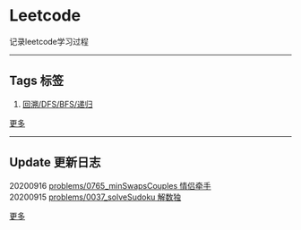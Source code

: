 # Leetcode
记录leetcode学习过程

---
## Tags 标签
1. [回溯/DFS/BFS/递归](https://github.com/Mathstarry/Leetcode/tree/master/tags/trackback_DFS_BFS_recursion)  

[更多](https://github.com/Mathstarry/Leetcode/tree/master/tags)

---
## Update 更新日志

20200916 [problems/0765_minSwapsCouples 情侣牵手](https://github.com/Mathstarry/Leetcode/tree/master/problems/0765_minSwapsCouples)  
20200915 [problems/0037_solveSudoku 解数独](https://github.com/Mathstarry/Leetcode/tree/master/problems/0037_solveSudoku)

[更多](https://github.com/Mathstarry/Leetcode/blob/master/UPDATE.md#Update)
